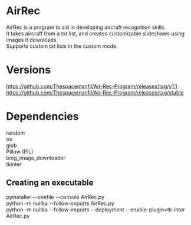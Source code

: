 ﻿# AirRec
AirRec is a program to aid in developing aircraft recognition skills.\
It takes aircraft from a txt list, and creates customizable slideshows using images it downloads.\
Supports custom txt lists in the custom mode.

# Versions
https://github.com/Thespacemanfil/Air-Rec-Program/releases/tag/v1.1
https://github.com/Thespacemanfil/Air-Rec-Program/releases/tag/stable

# Dependencies
random\
os\
glob\
Pillow (PIL)\
bing_image_downloader\
tkinter

## Creating an executable
pyinstaller --onefile --console AirRec.py\
python -m nuitka --follow-imports AirRec.py\
python -m nuitka --follow-imports --deployment --enable-plugin=tk-inter AirRec.py
